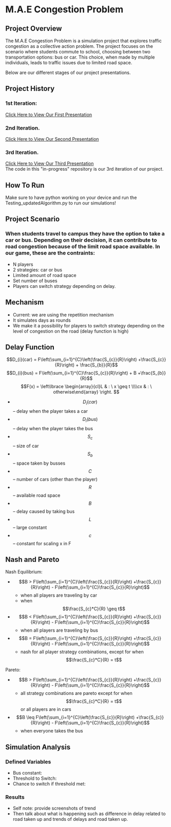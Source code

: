 # M.A.E Congestion Problem

## Project Overview

The M.A.E Congestion Problem is a simulation project that explores traffic congestion as a collective action problem. The project focuses on the scenario where students commute to school, choosing between two transportation options: bus or car. This choice, when made by multiple individuals, leads to traffic issues due to limited road space.

Below are our different stages of our project presentations.
<h2>Project History</h2>
  <h3>1st Iteration:</h3>
    <a href="https://uflorida-my.sharepoint.com/:p:/g/personal/egiron_ufl_edu/EbzQyMYT8TZAjG-deU-WgJwBD0MQurBSNnY9yr-mRaPqYw?e=a6fPDg">Click Here to View Our First Presentation<a>
  <h3>2nd Iteration.</h3>
    <a href="https://uflorida-my.sharepoint.com/:p:/g/personal/egiron_ufl_edu/EQ8FcKa_Q3NIl_HodE7qynoBTn9bDdhCR5cewVtorGZaOQ?e=crPwxD">Click Here to View Our Second Presentation<a>
  <h3>3rd Iteration.</h3>
      <a href="https://uflorida-my.sharepoint.com/:p:/g/personal/egiron_ufl_edu/EbMzl-hWpVZHmMbQq3wraO4BWp_hQrkxnr-2EPTRHGksAw?e=RFAFaa">Click Here to View Our Third Presentation<a>
      <br>The code in this "in-progress" repository is our 3rd iteration of our project.</br>

## How To Run
Make sure to have python working on your device and run the Testing_updatedAlgorithm.py to run our simulations!

## Project Scenario
### When students travel to campus they have the option to take a car or bus. Depending on their decision, it can contribute to road congestion because of the limit road space available. In our game, these are the contraints: 
* N players
* 2 strategies: car or bus
* Limited amount of road space
* Set number of buses
* Players can switch strategy depending on delay.

## Mechanism
* Current: we are using the repetition mechanism
* It simulates days as rounds 
* We make it a possibility for players to switch strategy depending on the level of congestion on the road (delay function is high)

## Delay Function
$$D_{i}(car) = F\left(\sum_{i=1}^{C}\left(\frac{S_{c}}{R}\right) +\frac{S_{c}}{R}\right) + \frac{S_{b}}{R}$$
$$D_{i}(bus) = F\left(\sum_{i=1}^{C}\frac{S_{c}}{R}\right) + B +\frac{S_{b}}{R}$$
$$F(x) = \left\lbrace \begin{array}{cl}L & : \ x \geq t \\\\cx & : \ otherwise\end{array} \right. $$

* $$D_{i}(car)$$ – delay when the player takes a car
* $$D_{i}(bus)$$ – delay when the player takes the bus
* $$S_{c}$$ – size of car 
* $$S_{b}$$ – space taken by busses
* $$C$$ – number of cars (other than the player)
* $$R$$ – available road space 
* $$B$$ – delay caused by taking bus
* $$L$$ – large constant
* $$c$$ – constant for scaling x in F

## Nash and Pareto
Nash Equilibrium:
* $$B > F\left(\sum_{i=1}^{C}\left(\frac{S_{c}}{R}\right) +\frac{S_{c}}{R}\right) - F\left(\sum_{i=1}^{C}\frac{S_{c}}{R}\right)$$
  * when all players are traveling by car
  * when $$\frac{S_{c}*C}{R} \geq t$$
* $$B < F\left(\sum_{i=1}^{C}\left(\frac{S_{c}}{R}\right) +\frac{S_{c}}{R}\right) - F\left(\sum_{i=1}^{C}\frac{S_{c}}{R}\right)$$
  * when all players are traveling by bus
* $$B = F\left(\sum_{i=1}^{C}\left(\frac{S_{c}}{R}\right) +\frac{S_{c}}{R}\right) - F\left(\sum_{i=1}^{C}\frac{S_{c}}{R}\right)$$
  * nash for all player strategy combinations, except for when $$\frac{S_{c}*C}{R} = t$$
 
Pareto:
* $$B > F\left(\sum_{i=1}^{C}\left(\frac{S_{c}}{R}\right) +\frac{S_{c}}{R}\right) - F\left(\sum_{i=1}^{C}\frac{S_{c}}{R}\right)$$
  * all strategy combinations are pareto except for when $$\frac{S_{c}*C}{R} = t$$ or all players are in cars
* $$B \leq F\left(\sum_{i=1}^{C}\left(\frac{S_{c}}{R}\right) +\frac{S_{c}}{R}\right) - F\left(\sum_{i=1}^{C}\frac{S_{c}}{R}\right)$$
  * when everyone takes the bus

## Simulation Analysis
### Defined Variables
* Bus constant:
* Threshold to Switch:
* Chance to switch if threshold met:

### Results
* Self note: provide screenshots of trend
* Then talk about what is happening such as difference in delay related to road taken up and trends of delays and road taken up.

